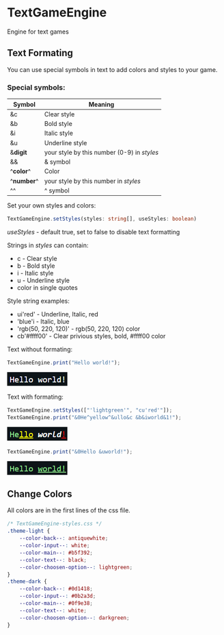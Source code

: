 # TextGameEngine
Engine for text games

## Text Formating
You can use special symbols in text to add colors and styles to your game.

### Special symbols:
Symbol       | Meaning
-------------|------------
&c           | Clear style
&b           | Bold style
&i           | Italic style
&u           | Underline style
&__digit__   | your style by this number (0-9) in _styles_
&&           | & symbol
^__color__^  | Color
^__number__^ | your style by this number in _styles_
^^           | ^ symbol

Set your own styles and colors:
```ts
TextGameEngine.setStyles(styles: string[], useStyles: boolean)
```
_useStyles_ - default true, set to false to disable text formatting

Strings in _styles_ can contain:
* c - Clear style
* b - Bold style
* i - Italic style
* u - Underline style
* color in single quotes

Style string examples:
* ui'red' - Underline, Italic, red
* 'blue'i - Italic, blue
* 'rgb(50, 220, 120)' - rgb(50, 220, 120) color
* cb'#ffff00' - Clear privious styles, bold, #ffff00 color

Text without formating:
```ts
TextGameEngine.print("Hello world!");
```
![Text without formating](docs/textWithoutFormating.png)

Text with formating:
```ts
TextGameEngine.setStyles(["'lightgreen'", "cu'red'"]);
TextGameEngine.print("&0He^yellow^&ullo&c &b&iworld&1!");
```
![Text with formating](docs/textWithFormating.png)

```ts
TextGameEngine.print("&0Hello &uworld!");
```
![Text with formating](docs/textWithFormating2.png)


## Change Colors
All colors are in the first lines of the css file.
``` css
/* TextGameEngine-styles.css */
.theme-light {
	--color-back--: antiquewhite;
	--color-input--: white;
	--color-main--: #b5f392;
	--color-text--: black;
	--color-choosen-option--: lightgreen;
}
.theme-dark {
	--color-back--: #0d1418;
	--color-input--: #0b2a3d;
	--color-main--: #0f9e38;
	--color-text--: white;
	--color-choosen-option--: darkgreen;
}
```
